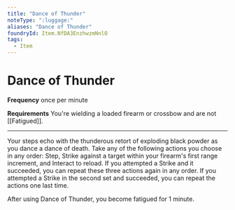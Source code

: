 ```yaml
---
title: "Dance of Thunder"
noteType: ":luggage:"
aliases: "Dance of Thunder"
foundryId: Item.NfDA3EnzhwzmNnlO
tags:
  - Item
---
```


# Dance of Thunder

**Frequency** once per minute

**Requirements** You're wielding a loaded firearm or crossbow and are not [[Fatigued]].

* * *

Your steps echo with the thunderous retort of exploding black powder as you dance a dance of death. Take any of the following actions you choose in any order: Step, Strike against a target within your firearm's first range increment, and Interact to reload. If you attempted a Strike and it succeeded, you can repeat these three actions again in any order. If you attempted a Strike in the second set and succeeded, you can repeat the actions one last time.

After using Dance of Thunder, you become fatigued for 1 minute.
